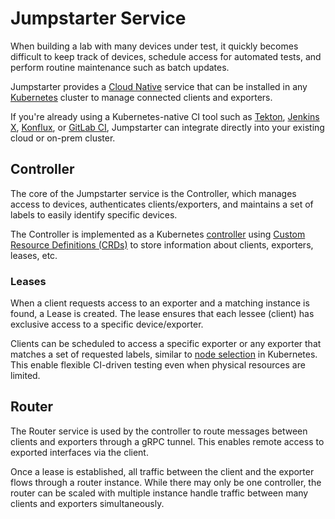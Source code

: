 # Jumpstarter Service

When building a lab with many devices under test, it quickly becomes difficult
to keep track of devices, schedule access for automated tests, and perform routine
maintenance such as batch updates.

Jumpstarter provides a [Cloud Native](https://www.cncf.io/) service that can
be installed in any [Kubernetes](https://kubernetes.io/) cluster to manage
connected clients and exporters.

If you're already using a Kubernetes-native CI tool such as
[Tekton](https://tekton.dev/), [Jenkins X](https://jenkins-x.io/), [Konflux](https://konflux-ci.dev),
or [GitLab CI](https://docs.gitlab.com/ee/user/clusters/agent/ci_cd_workflow.html),
Jumpstarter can integrate directly into your existing cloud or on-prem cluster.

## Controller

The core of the Jumpstarter service is the Controller, which manages access to
devices, authenticates clients/exporters, and maintains a set of labels to easily
identify specific devices.

The Controller is implemented as a Kubernetes [controller](https://github.com/jumpstarter-dev/jumpstarter-controller)
using [Custom Resource Definitions (CRDs)](https://kubernetes.io/docs/concepts/extend-kubernetes/api-extension/custom-resources/)
to store information about clients, exporters, leases, etc.

### Leases

When a client requests access to an exporter and a matching instance is found, a
Lease is created. The lease ensures that each lessee (client) has exclusive
access to a specific device/exporter.

Clients can be scheduled to access a specific exporter or any exporter that matches
a set of requested labels, similar to [node selection](https://kubernetes.io/docs/concepts/scheduling-eviction/assign-pod-node/#nodeselector)
in Kubernetes. This enable flexible CI-driven testing even when physical resources
are limited.

## Router

The Router service is used by the controller to route messages between
clients and exporters through a gRPC tunnel. This enables remote access to
exported interfaces via the client.

Once a lease is established, all traffic between the client and the exporter
flows through a router instance. While there may only be one controller,
the router can be scaled with multiple instance handle traffic between many
clients and exporters simultaneously.
